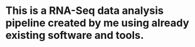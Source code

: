 # This is a RNA-Seq data analysis pipeline created by me using already existing software and tools.
